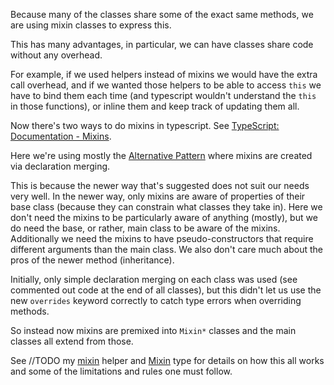 Because many of the classes share some of the exact same methods, we are using mixin classes to express this.

This has many advantages, in particular, we can have classes share code without any overhead.

For example, if we used helpers instead of mixins we would have the extra call overhead, and if we wanted those helpers to be able to access `this` we have to bind them each time (and typescript wouldn't understand the `this` in those functions), or inline them and keep track of updating them all.

Now there's two ways to do mixins in typescript. See [TypeScript: Documentation - Mixins](https://www.typescriptlang.org/docs/handbook/mixins.html).

Here we're using mostly the [Alternative Pattern](https://www.typescriptlang.org/docs/handbook/mixins.html#alternative-pattern) where mixins are created via declaration merging.

This is because the newer way that's suggested does not suit our needs very well. In the newer way, only mixins are aware of properties of their base class (because they can constrain what classes they take in). Here we don't need the mixins to be particularly aware of anything (mostly), but we do need the base, or rather, main class to be aware of the mixins. Additionally we need the mixins to have pseudo-constructors that require different arguments than the main class. We also don't care much about the pros of the newer method (inheritance).

Initially, only simple declaration merging on each class was used (see commented out code at the end of all classes), but this didn't let us use the new `overrides` keyword correctly to catch type errors when overriding methods.

So instead now mixins are premixed into `Mixin*` classes and the main classes all extend from those.

See //TODO my [mixin]() helper and [Mixin]() type for details on how this all works and some of the limitations and rules one must follow.
